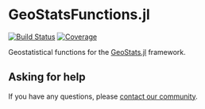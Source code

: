 # GeoStatsFunctions.jl

[![Build Status](https://github.com/JuliaEarth/GeoStatsFunctions.jl/actions/workflows/CI.yml/badge.svg?branch=main)](https://github.com/JuliaEarth/GeoStatsFunctions.jl/actions/workflows/CI.yml?query=branch%3Amain)
[![Coverage](https://codecov.io/gh/JuliaEarth/GeoStatsFunctions.jl/branch/main/graph/badge.svg)](https://codecov.io/gh/JuliaEarth/GeoStatsFunctions.jl)

Geostatistical functions for the [GeoStats.jl](https://github.com/JuliaEarth/GeoStats.jl) framework.

## Asking for help

If you have any questions, please [contact our community](https://juliaearth.github.io/GeoStats.jl/stable/about/community.html).
